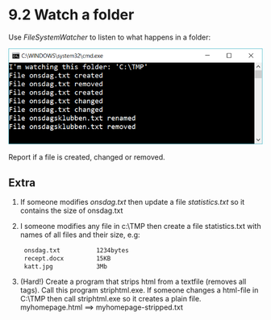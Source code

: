 ﻿# 9.2 Watch a folder

Use *FileSystemWatcher* to listen to what happens in a folder:

![35](Images/35.png)
 
Report if a file is created, changed or removed.


## Extra

1. If someone modifies *onsdag.txt* then update a file *statistics.txt* so it contains the size of onsdag.txt

2. I someone modifies any file in c:\TMP then create a file statistics.txt with names of all files and their size, e.g:

	    onsdag.txt 			1234bytes
	    recept.docx			15KB
	    katt.jpg			3Mb

3. (Hard!) Create a program that strips html from a textfile (removes all tags). Call this program striphtml.exe. If someone changes a html-file in C:\TMP then call striphtml.exe so it creates a plain file. 
myhomepage.html ==> myhomepage-stripped.txt